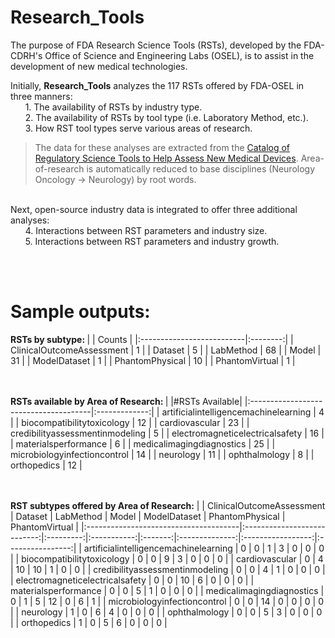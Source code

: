 # Research_Tools

The purpose of FDA Research Science Tools (RSTs), developed by the FDA-CDRH's Office of Science and Engineering Labs (OSEL), is to assist in the development of new medical technologies.  

Initially, <b>Research_Tools</b> analyzes the 117 RSTs offered by FDA-OSEL in three manners: <br>
&nbsp;&nbsp;&nbsp;&nbsp;&nbsp;&nbsp;1\. The availability of RSTs by industry type. <br>
&nbsp;&nbsp;&nbsp;&nbsp;&nbsp;&nbsp;2\. The availability of RSTs by tool type (i.e. Laboratory Method, etc.). <br>
&nbsp;&nbsp;&nbsp;&nbsp;&nbsp;&nbsp;3\. How RST tool types serve various areas of research. <br>
>The data for these analyses are extracted from the [Catalog of Regulatory Science Tools to Help Assess New Medical Devices](https://www.fda.gov/medical-devices/science-and-research-medical-devices/catalog-regulatory-science-tools-help-assess-new-medical-devices).
>Area-of-research is automatically reduced to base disciplines (Neurology Oncology -> Neurology) by root words.  

<p><br>Next, open-source industry data is integrated to offer three additional analyses: <br>
&nbsp;&nbsp;&nbsp;&nbsp;&nbsp;&nbsp;4. Interactions between RST parameters and industry size. <br>
&nbsp;&nbsp;&nbsp;&nbsp;&nbsp;&nbsp;5. Interactions between RST parameters and industry growth. <br>

<br><br><h1>Sample outputs:</h1>

<b>RSTs by subtype: </b>
|                           |   Counts |
|:--------------------------|:--------:|
| ClinicalOutcomeAssessment |        1 |
| Dataset                   |        5 |
| LabMethod                 |       68 |
| Model                     |       31 |
| ModelDataset              |        1 |
| PhantomPhysical           |       10 |
| PhantomVirtual            |        1 |

<br><br><b>RSTs available by Area of Research: </b>
|                                       |#RSTs Available|
|:--------------------------------------|:-------------:|
| artificialintelligencemachinelearning |             4 |
| biocompatibilitytoxicology            |            12 |
| cardiovascular                        |            23 |
| credibilityassessmentinmodeling       |             5 |
| electromagneticelectricalsafety       |            16 |
| materialsperformance                  |             6 |
| medicalimagingdiagnostics             |            25 |
| microbiologyinfectioncontrol          |            14 |
| neurology                             |            11 |
| ophthalmology                         |             8 |
| orthopedics                           |            12 |

<br><br><b>RST subtypes offered by Area of Research:</b>
|                                       |   ClinicalOutcomeAssessment |   Dataset |   LabMethod |   Model |   ModelDataset |   PhantomPhysical |   PhantomVirtual |
|:--------------------------------------|:---------------------------:|:---------:|:-----------:|:-------:|:--------------:|:-----------------:|:----------------:|
| artificialintelligencemachinelearning |                           0 |         0 |           1 |       3 |              0 |                 0 |                0 |
| biocompatibilitytoxicology            |                           0 |         0 |           9 |       3 |              0 |                 0 |                0 |
| cardiovascular                        |                           0 |         4 |          10 |      10 |              1 |                 0 |                0 |
| credibilityassessmentinmodeling       |                           0 |         0 |           4 |       1 |              0 |                 0 |                0 |
| electromagneticelectricalsafety       |                           0 |         0 |          10 |       6 |              0 |                 0 |                0 |
| materialsperformance                  |                           0 |         0 |           5 |       1 |              0 |                 0 |                0 |
| medicalimagingdiagnostics             |                           0 |         1 |           5 |      12 |              0 |                 6 |                1 |
| microbiologyinfectioncontrol          |                           0 |         0 |          14 |       0 |              0 |                 0 |                0 |
| neurology                             |                           1 |         0 |           6 |       4 |              0 |                 0 |                0 |
| ophthalmology                         |                           0 |         0 |           5 |       3 |              0 |                 0 |                0 |
| orthopedics                           |                           1 |         0 |           5 |       6 |              0 |                 0 |                0 |